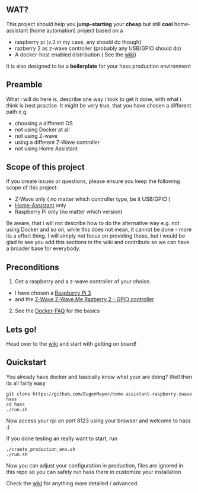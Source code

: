 WAT?
---------
This project should help you **jump-starting** your **cheap** but still **cool** home-assistant (home automation) project based on a
 - raspberry pi (v.3 in my case, any should do though)
 - razberry 2 as z-wave controller (probably any USB/GPIO should do)
 - A docker-host enabled distribution ( See the [wiki](https://github.com/EugenMayer/home-assistant-raspberry-zwave/wiki/1.-Raspberry-Pi---OS-installation))
 
It is also designed to be a **boilerplate** for your hass production environment
 
Preamble
--------
What i will do here is, describe one way i took to get it done, with what i think is best practise. It might be very true, that you have chosen a different path e.g. 
 - choosing a different OS
 - not using Docker at all
 - not using Z-wave 
 - using a different Z-Wave controller
 - not using Home Assistant

Scope of this project
--------

If you create issues or questions, please ensure you keep the following scope of this project:
 - Z-Wave only ( no matter which controller type, be it USB/GPIO )
 - [Home-Assistant](https://home-assistant.io/) only
 - Raspberry Pi only (no matter which version)
 
Be aware, that i will not describe how to do the alternative way e.g. not using Docker and so on, while this does not mean,  it cannot be done - more its a effort thing. 
I will simply not focus on providing those, but i would be glad to see you add this sections in the wiki and contribute so we can have a broader base for everybody.

 
Preconditions
---------

1. Get a raspberry and a z-wave controller of your choice.
 - I have chosen a [Raspberry Pi 3](https://www.raspberrypi.org/products/raspberry-pi-3-model-b/) 
 - and the [Z-Wave Z-Wave.Me Razberry 2 - GPIO controller](https://www.amazon.com/RaZberry2-Z-Wave-Daughter-Raspberry-Automation/dp/B01M3Q764U)
    
2. See the [Docker-FAQ](https://github.com/EugenMayer/home-assistant-raspberry-zwave/wiki/4.-Docker-in-general) for the basics
 
Lets go!
-------
Head over to the [wiki](https://github.com/EugenMayer/home-assistant-raspberry-zwave/wiki) and start with getting on board!

Quickstart
---------

You already have docker and basically know what your are doing?
Well then its all fairly easy

```
git clone https://github.com/EugenMayer/home-assistant-raspberry-zwave hass
cd hass
./run.sh
```

Now access your rpi on port 8123 using your browser and welcome to hass :)

If you done testing an really want to start, run

```
./craete_production_env.sh
./run.sh
```

Now you can adjust your configuration in production, files are ignored in this repo so you can safely run hass there in customize your installation

Check the [wiki](https://github.com/EugenMayer/home-assistant-raspberry-zwave/wiki) for anything more detailed / advanced.